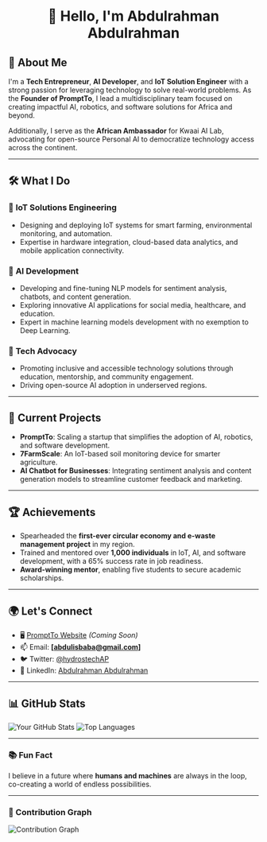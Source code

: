 <h1 align="center">👋 Hello, I'm Abdulrahman Abdulrahman</h1>

## 🚀 About Me
I'm a **Tech Entrepreneur**, **AI Developer**, and **IoT Solution Engineer** with a strong passion for leveraging technology to solve real-world problems. As the **Founder of PromptTo**, I lead a multidisciplinary team focused on creating impactful AI, robotics, and software solutions for Africa and beyond. 

Additionally, I serve as the **African Ambassador** for Kwaai AI Lab, advocating for open-source Personal AI to democratize technology access across the continent.

---

## 🛠️ What I Do
### 🔧 **IoT Solutions Engineering**
- Designing and deploying IoT systems for smart farming, environmental monitoring, and automation.
- Expertise in hardware integration, cloud-based data analytics, and mobile application connectivity.

### 🤖 **AI Development**
- Developing and fine-tuning NLP models for sentiment analysis, chatbots, and content generation.
- Exploring innovative AI applications for social media, healthcare, and education.
- Expert in machine learning models development with no exemption to Deep Learning.

### 🌟 **Tech Advocacy**
- Promoting inclusive and accessible technology solutions through education, mentorship, and community engagement.
- Driving open-source AI adoption in underserved regions.

---

## 📌 Current Projects
- **PromptTo**: Scaling a startup that simplifies the adoption of AI, robotics, and software development.
- **7FarmScale**: An IoT-based soil monitoring device for smarter agriculture.
- **AI Chatbot for Businesses**: Integrating sentiment analysis and content generation models to streamline customer feedback and marketing.

---

## 🏆 Achievements
- Spearheaded the **first-ever circular economy and e-waste management project** in my region.
- Trained and mentored over **1,000 individuals** in IoT, AI, and software development, with a 65% success rate in job readiness.
- **Award-winning mentor**, enabling five students to secure academic scholarships.

---

## 🌍 Let's Connect
- 🖥️ [PromptTo Website](https://www.prompttolab.com) *(Coming Soon)*
- 📫 Email: **[abdulisbaba@gmail.com]**
- 🐦 Twitter: [@hydrostechAP](https://twitter.com/hydrostechap)
- 💼 LinkedIn: [Abdulrahman Abdulrahman](https://linkedin.com/in/abdulrahman-abdulrahman)

---

## 📊 GitHub Stats
![Your GitHub Stats](https://github-readme-stats.vercel.app/api?username=abdulrahman0044&show_icons=true&theme=radical)
![Top Languages](https://github-readme-stats.vercel.app/api/top-langs/?username=abdulrahman0044&layout=compact&theme=radical)

---

### 📚 Fun Fact
I believe in a future where **humans and machines** are always in the loop, co-creating a world of endless possibilities.

---

### 🌟 Contribution Graph
![Contribution Graph](https://activity-graph.herokuapp.com/graph?username=YourUsername&theme=dracula)
